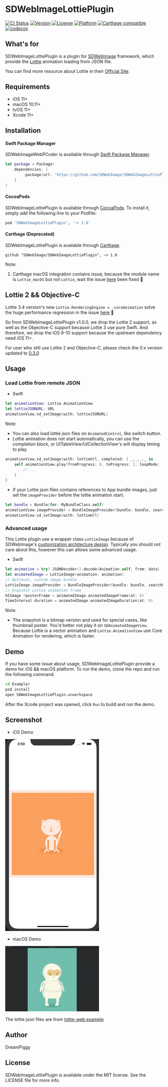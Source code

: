 # SDWebImageLottiePlugin

[![CI Status](https://img.shields.io/travis/SDWebImage/SDWebImageLottiePlugin.svg?style=flat)](https://travis-ci.org/SDWebImage/SDWebImageLottiePlugin)
[![Version](https://img.shields.io/cocoapods/v/SDWebImageLottiePlugin.svg?style=flat)](https://cocoapods.org/pods/SDWebImageLottiePlugin)
[![License](https://img.shields.io/cocoapods/l/SDWebImageLottiePlugin.svg?style=flat)](https://cocoapods.org/pods/SDWebImageLottiePlugin)
[![Platform](https://img.shields.io/cocoapods/p/SDWebImageLottiePlugin.svg?style=flat)](https://cocoapods.org/pods/SDWebImageLottiePlugin)
[![Carthage compatible](https://img.shields.io/badge/Carthage-compatible-brightgreen.svg?style=flat)](https://github.com/SDWebImage/SDWebImageLottiePlugin)
[![codecov](https://codecov.io/gh/SDWebImage/SDWebImageLottiePlugin/branch/master/graph/badge.svg)](https://codecov.io/gh/SDWebImage/SDWebImageLottiePlugin)

## What's for
SDWebImageLottiePlugin is a plugin for [SDWebImage](https://github.com/rs/SDWebImage/) framework, which provide the [Lottie](https://github.com/airbnb/lottie-ios) animation loading from JSON file.

You can find more resource about Lottie in their [Official Site](https://airbnb.design/lottie/).

## Requirements

+ iOS 11+
+ macOS 10.11+
+ tvOS 11+
+ Xcode 11+

## Installation

#### Swift Package Manager

SDWebImageWebPCoder is available through [Swift Package Manager](https://swift.org/package-manager).

```swift
let package = Package(
    dependencies: [
        .package(url: "https://github.com/SDWebImage/SDWebImageLottiePlugin.git", from: "1.0.0")
    ]
)
```

#### CocoaPods

SDWebImageLottiePlugin is available through [CocoaPods](https://cocoapods.org). To install
it, simply add the following line to your Podfile:

```ruby
pod 'SDWebImageLottiePlugin', '~> 1.0'
```

#### Carthage (Deprecated)

SDWebImageLottiePlugin is available through [Carthage](https://github.com/Carthage/Carthage).

```
github "SDWebImage/SDWebImageLottiePlugin", ~> 1.0
```

Note:
1. Carthage macOS integration contains issue, because the module name is `Lottie_macOS` but not `Lottie`, wait the issue [here](https://github.com/airbnb/lottie-ios/issues/1638) been fixed 👀

## Lottie 2 && Objective-C

Lottie 3.4 version's new `Lottie.RenderingEngine = .coreAnimation` solve the huge performance regression in the issue [here](https://github.com/airbnb/lottie-ios/issues/895) 🚀

So from SDWebImageLottiePlugin v1.0.0, we drop the Lottie 2 support, as well as the Objective-C support because Lottie 3 use pure Swift. And therefore, we drop the iOS 9-10 support because the upstream dependency need iOS 11+.

For user who still use Lottie 2 and Objective-C, please check the 0.x version updated to [0.3.0](https://github.com/SDWebImage/SDWebImageLottiePlugin/releases/tag/0.3.0)

## Usage

### Load Lottie from remote JSON

+ Swift

```swift
let animationView: Lottie.AnimationView
let lottieJSONURL: URL
animationView.sd_setImage(with: lottieJSONURL)
```

Note:
+ You can also load lottie json files on `AnimatedControl`, like switch button.
+ Lottie animation does not start automatically, you can use the completion block, or UITableView/UICollectionView's will display timing to play.

```swift
animationView.sd_setImage(with: lottieUrl, completed: { _,_,_,_ in
    self.animationView.play(fromProgress: 0, toProgress: 1, loopMode: .repeat(5)) { finished in
        // ...
    }
}
```


+ If your Lottie json files contains references to App bundle images, just set the `imageProvider` before the lottie animation start.

```swift
let bundle = Bundle(for: MyBundleClass.self)
animationView.imageProvider = BundleImageProvider(bundle: bundle, searchPath: nil)
animationView.sd_setImage(with: lottieUrl)
```

### Advanced usage

This Lottie plugin use a wrapper class `LottieImage` because of SDWebImage's [customization architecture design](https://github.com/SDWebImage/SDWebImage/wiki/Advanced-Usage#customization). Typically you should not care about this, however this can allows some advanced usage.

+ Swift

```swift
let animation = try? JSONDecoder().decode(Animation.self, from: data)
let animatedImage = LottieImage(animation: animation)
// Optional, custom image bundle
LottieImage.imageProvider = BundleImageProvider(bundle: bundle, searchPath: nil)
// Snapshot Lottie animation frame
UIImage *posterFrame = animatedImage.animatedImageFrame(at: 0)
TimeInterval duration = animatedImage.animatedImageDuration(at: 0)
```

Note:
+ The snapshot is a bitmap version and used for special cases, like thumbnail poster. You'd better not play it on `SDAnimatedImageView`. Because Lottie is a vector animation and `Lottie.AnimationView` use Core Animation for rendering, which is faster.

## Demo

If you have some issue about usage, SDWebImageLottiePlugin provide a demo for iOS && macOS platform. To run the demo, clone the repo and run the following command.

```bash
cd Example/
pod install
open SDWebImageLottiePlugin.xcworkspace
```

After the Xcode project was opened, click `Run` to build and run the demo.

## Screenshot

+ iOS Demo

<img src="https://raw.githubusercontent.com/SDWebImage/SDWebImageLottiePlugin/master/Example/Screenshot/LottieDemo.gif" width="300" />

+ macOS Demo

<img src="https://raw.githubusercontent.com/SDWebImage/SDWebImageLottiePlugin/master/Example/Screenshot/LottieDemo-macOS.gif" width="300" />

The lottie json files are from [lottie-web example](https://github.com/airbnb/lottie-web)

## Author

DreamPiggy

## License

SDWebImageLottiePlugin is available under the MIT license. See the LICENSE file for more info.
